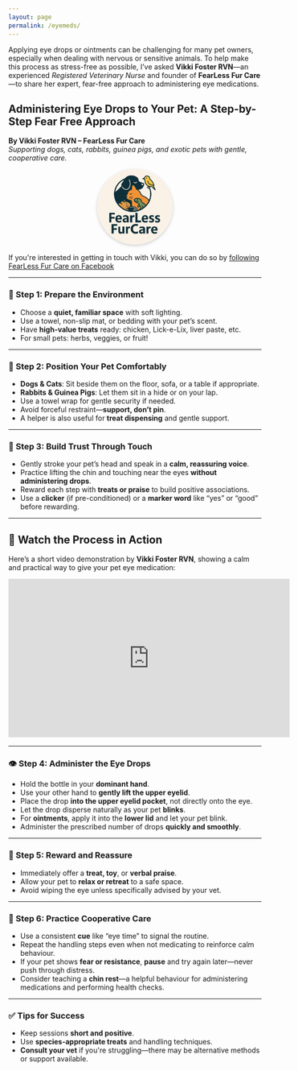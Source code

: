 ```yaml
---
layout: page
permalink: /eyemeds/
---
```

Applying eye drops or ointments can be challenging for many pet owners, especially when dealing with nervous or sensitive animals. To help make this process as stress-free as possible, I’ve asked **Vikki Foster RVN**—an experienced *Registered Veterinary Nurse* and founder of **FearLess Fur Care**—to share her expert, fear-free approach to administering eye medications.

## Administering Eye Drops to Your Pet: A Step-by-Step Fear Free Approach  
**By Vikki Foster RVN – FearLess Fur Care**  
*Supporting dogs, cats, rabbits, guinea pigs, and exotic pets with gentle, cooperative care.*

<div style="text-align: center;">
  <img src="../assets/logos/fearLess-fur-care.jpg" alt="FearLess Fur Care Logo"
       style="width: 150px; height: 150px; object-fit: cover; border-radius: 50%; box-shadow: 0 2px 6px rgba(0,0,0,0.2);">
</div>

If you're interested in getting in touch with Vikki, you can do so by [following FearLess Fur Care on Facebook](https://www.facebook.com/FearLessFurCaregroup)

---

### 🧘 Step 1: Prepare the Environment  
- Choose a **quiet, familiar space** with soft lighting.  
- Use a towel, non-slip mat, or bedding with your pet’s scent.  
- Have **high-value treats** ready: chicken, Lick-e-Lix, liver paste, etc.  
- For small pets: herbs, veggies, or fruit!

---

### 🐾 Step 2: Position Your Pet Comfortably  
- **Dogs & Cats**: Sit beside them on the floor, sofa, or a table if appropriate.  
- **Rabbits & Guinea Pigs**: Let them sit in a hide or on your lap.  
- Use a towel wrap for gentle security if needed.  
- Avoid forceful restraint—**support, don’t pin**.  
- A helper is also useful for **treat dispensing** and gentle support.

---

### 💛 Step 3: Build Trust Through Touch  
- Gently stroke your pet’s head and speak in a **calm, reassuring voice**.  
- Practice lifting the chin and touching near the eyes **without administering drops**.  
- Reward each step with **treats or praise** to build positive associations.  
- Use a **clicker** (if pre-conditioned) or a **marker word** like “yes” or “good” before rewarding.

---

## 🎥 Watch the Process in Action  

Here’s a short video demonstration by **Vikki Foster RVN**, showing a calm and practical way to give your pet eye medication:  

<iframe width="560" height="315" 
src="https://www.youtube.com/embed/OyltZEZaAEs" 
title="How to give eye drops to pets - with Vikki Foster RVN" 
frameborder="0" 
allow="accelerometer; autoplay; clipboard-write; encrypted-media; gyroscope; picture-in-picture; web-share" 
allowfullscreen>
</iframe>

---

### 👁️ Step 4: Administer the Eye Drops  
- Hold the bottle in your **dominant hand**.  
- Use your other hand to **gently lift the upper eyelid**.  
- Place the drop **into the upper eyelid pocket**, not directly onto the eye.  
- Let the drop disperse naturally as your pet **blinks**.  
- For **ointments**, apply it into the **lower lid** and let your pet blink.  
- Administer the prescribed number of drops **quickly and smoothly**.

---

### 🎉 Step 5: Reward and Reassure  
- Immediately offer a **treat, toy**, or **verbal praise**.  
- Allow your pet to **relax or retreat** to a safe space.  
- Avoid wiping the eye unless specifically advised by your vet.

---

### 🔁 Step 6: Practice Cooperative Care  
- Use a consistent **cue** like “eye time” to signal the routine.  
- Repeat the handling steps even when not medicating to reinforce calm behaviour.  
- If your pet shows **fear or resistance**, **pause** and try again later—never push through distress.  
- Consider teaching a **chin rest**—a helpful behaviour for administering medications and performing health checks.

---

### ✅ Tips for Success  
- Keep sessions **short and positive**.  
- Use **species-appropriate treats** and handling techniques.  
- **Consult your vet** if you're struggling—there may be alternative methods or support available.



